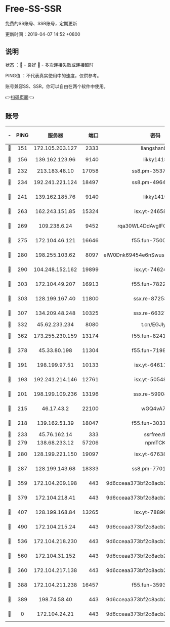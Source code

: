 # Free-SS-SSR

免费的SS账号、SSR账号，定期更新

更新时间：2019-04-07 14:52 +0800

## 说明

状态     ：🙂 - 良好 🙁 - 多次连接失败或连接超时

PING值   ：不代表真实使用中的速度，仅供参考。

账号兼容SS、SSR，你可以自由在两个软件中使用。

👉[扫码页面](https://liesauer.github.io/Free-SS-SSR/)👈

## 账号

|-|PING|服务器|端口|密码|加密方式|区域|
|:----:|:----:|:-----:|-----:|:----:|:----:|:----:|
|🙂|151|172.105.203.127|2333|liangshanbo|chacha20|JP|
|🙂|156|139.162.123.96|9140|likky1415|aes-256-cfb|JP|
|🙂|232|213.183.48.10|17058|ss8.pm-35372165|rc4-md5|RU|
|🙂|234|192.241.221.124|18497|ss8.pm-49648678|aes-256-cfb|US|
|🙂|241|139.162.185.76|9140|likky1415|aes-256-cfb|DE|
|🙂|263|162.243.151.85|15324|isx.yt-24658995|aes-256-cfb|US|
|🙂|269|109.238.6.24|9452|rqa30WL4DdAvgIFG6Fs3znzTa|aes-256-cfb|FR|
|🙂|275|172.104.46.121|16646|f55.fun-75001802|aes-256-cfb|SG|
|🙂|280|198.255.103.62|8097|eIW0Dnk69454e6nSwuspv9DmS201tQ0D|aes-256-cfb|US|
|🙂|290|104.248.152.162|19899|isx.yt-74624394|aes-256-cfb|SG|
|🙂|303|172.104.49.207|16913|f55.fun-78222028|aes-256-cfb|SG|
|🙂|303|128.199.167.40|11800|ssx.re-87258490|aes-256-cfb|SG|
|🙂|307|134.209.48.248|10325|ssx.re-66327199|aes-256-cfb|US|
|🙂|332|45.62.233.234|8080|t.cn/EGJIyrl|rc4-md5|CA|
|🙂|362|173.255.230.159|13174|f55.fun-82418787|aes-256-cfb|US|
|🙂|378|45.33.80.198|11304|f55.fun-71989148|aes-256-cfb|US|
|🙂|191|198.199.97.51|10133|isx.yt-64611548|aes-256-cfb|US|
|🙂|193|192.241.214.146|12761|isx.yt-50548426|aes-256-cfb|US|
|🙂|201|198.199.109.236|13196|ssx.re-59908217|aes-256-cfb|US|
|🙂|215|46.17.43.2|22100|wGQ4vA7D|aes-256-gcm|RU|
|🙂|218|139.162.51.39|18047|f55.fun-30318909|aes-256-cfb|SG|
|🙂|233|45.76.162.14|333|ssrfree.tk|rc4|SG|
|🙂|279|138.68.233.12|57206|npmTCK|rc4-md5|US|
|🙂|280|128.199.221.150|19097|isx.yt-67638887|aes-256-cfb|SG|
|🙂|287|128.199.143.68|18333|ss8.pm-77013643|aes-256-cfb|SG|
|🙂|359|172.104.209.198|443|9d6cceaa373bf2c8acb22e60b6a58be6|aes-256-cfb|US|
|🙂|379|172.104.218.41|443|9d6cceaa373bf2c8acb22e60b6a58be6|aes-256-cfb|US|
|🙂|407|128.199.168.84|13265|isx.yt-78896827|aes-256-cfb|SG|
|🙂|490|172.104.215.24|443|9d6cceaa373bf2c8acb22e60b6a58be6|aes-256-cfb|US|
|🙂|536|172.104.218.230|443|9d6cceaa373bf2c8acb22e60b6a58be6|aes-256-cfb|US|
|🙂|560|172.104.31.152|443|9d6cceaa373bf2c8acb22e60b6a58be6|aes-256-cfb|US|
|🙁|360|172.104.217.138|443|9d6cceaa373bf2c8acb22e60b6a58be6|aes-256-cfb|US|
|🙁|388|172.104.211.238|16457|f55.fun-35934651|aes-256-cfb|US|
|🙁|389|198.74.58.40|443|9d6cceaa373bf2c8acb22e60b6a58be6|aes-256-cfb|US|
|🙁|0|172.104.24.21|443|9d6cceaa373bf2c8acb22e60b6a58be6|aes-256-cfb|US|
